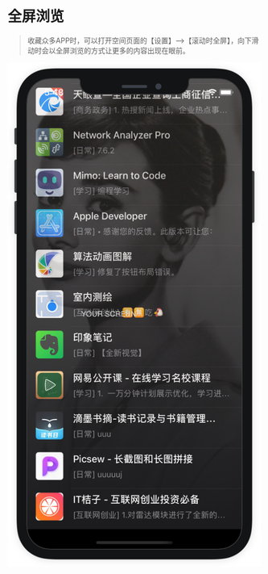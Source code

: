 # 全屏浏览

> 收藏众多APP时，可以打开空间页面的【设置】--&gt;【滚动时全屏】，向下滑动时会以全屏浏览的方式让更多的内容出现在眼前。



![](../.gitbook/assets/fullscreen.png)



